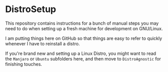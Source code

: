 # DistroSetup

This repository contains instructions for a bunch of manual steps you may need
to do when setting up a fresh machine for development on GNU/Linux.

I am putting things here on GitHub so that things are easy to refer to quickly
whenever I have to reinstall a distro.

If you're brand new and setting up a Linux Distro, you might want to read the
`Manjaro` or `Ubuntu` subfolders here, and then move to `DistroAgnostic` for
finishing touches.

